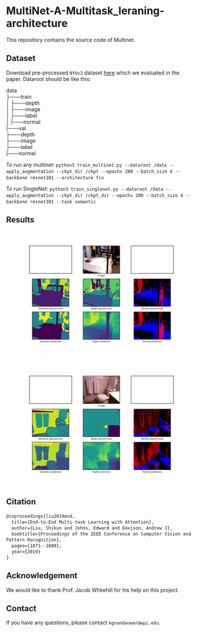 
# MultiNet-A-Multitask_leraning-architecture

This repository contains the source code of Multinet.


## Dataset
Download pre-processed `NYUv2` dataset [here](https://www.dropbox.com/sh/86nssgwm6hm3vkb/AACrnUQ4GxpdrBbLjb6n-mWNa?dl=0) which we evaluated in the paper.
Dataroot should be like this:

data  
├───train   
│   ├───depth    
│   ├───image  
│   ├───label  
│   |───normal  
|───val  
    ├───depth  
    ├───image  
    ├───label  
    |───normal  
    


To run any multinet: 
`python3 train_multinet.py --dataroot /data --apply_augmentation --ckpt_dir /ckpt --epochs 200 --batch_size 4 --backbone resnet101 --architecture fcn`

To run SingleNet:
`python3 train_singlenet.py --dataroot /data --apply_augmentation --ckpt_dir /ckpt_dir --epochs 200 --batch_size 4 --backbone resnet101 --task semantic`

## Results
<p align = "center">
    <img src = "./Results/Multitask_resnet_fcn8.jpg">
    <br>
</p>

<p align = "center">
    <img src = "./Results/multitask_vgg_fcn8.jpg">
    <br>
</p>

## Citation
```
@inproceedings{liu2019end,
  title={End-to-End Multi-task Learning with Attention},
  author={Liu, Shikun and Johns, Edward and Davison, Andrew J},
  booktitle={Proceedings of the IEEE Conference on Computer Vision and Pattern Recognition},
  pages={1871--1880},
  year={2019}
}
```


## Acknowledgement
We would like to thank Prof. Jacob Whitehill for his help on this project.

## Contact
If you have any questions, please contact `kgnandanwar@wpi.edu`.


